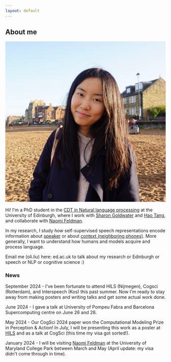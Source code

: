 ```yaml
---
layout: default
---
```


## About me

<img class="profile-picture" src="profile.jpg" onmouseover="this.src='coco_headphone.jpg';" onmouseout="this.src='profile.jpg';">

Hi! I'm a PhD student in the [CDT in Natural language processing](https://web.inf.ed.ac.uk/cdt/natural-language-processing) at the University of Edinburgh, where I work with [Sharon Goldwater](https://homepages.inf.ed.ac.uk/sgwater/) and [Hao Tang](https://homepages.inf.ed.ac.uk/htang2/), and collaborate with [Naomi Feldman](https://users.umiacs.umd.edu/~nhf/index.html). 

In my research, I study *how* self-supervised speech representations encode information about [speaker](https://arxiv.org/pdf/2305.12464.pdf) or about [context (neighboring phones)](https://arxiv.org/pdf/2405.08237). More generally, I want to understand how humans and models acquire and process language. 

Email me (oli.liu) here: ed.ac.uk to talk about my research or Edinburgh or speech or NLP or cognitive science :) 

### News

September 2024 - I've been fortunate to attend HILS (Nijmegen), Cogsci (Rotterdam), and Interspeech (Kos) this past summer. Now I'm ready to stay away from making posters and writing talks and get some actual work done.

June 2024 - I gave a talk at University of Pompeu Fabra and Barcelona Supercomputing centre on June 26 and 28. 

May 2024 - Our CogSci 2024 paper won the Computational Modeling Prize in Perception & Action! In July, I will be presenting this work as a poster at [HILS](https://hils2024.nl/) and as a talk at CogSci (this time my visa got sorted!).

January 2024 - I will be visiting [Naomi Feldman](https://users.umiacs.umd.edu/~nhf/) at the University of Maryland College Park between March and May (April update: my visa didn't come through in time).


